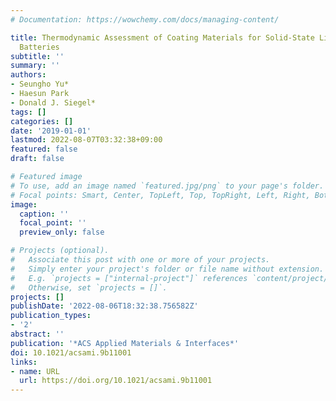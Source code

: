 ```yaml
---
# Documentation: https://wowchemy.com/docs/managing-content/

title: Thermodynamic Assessment of Coating Materials for Solid-State Li, Na, and K
  Batteries
subtitle: ''
summary: ''
authors:
- Seungho Yu*
- Haesun Park
- Donald J. Siegel*
tags: []
categories: []
date: '2019-01-01'
lastmod: 2022-08-07T03:32:38+09:00
featured: false
draft: false

# Featured image
# To use, add an image named `featured.jpg/png` to your page's folder.
# Focal points: Smart, Center, TopLeft, Top, TopRight, Left, Right, BottomLeft, Bottom, BottomRight.
image:
  caption: ''
  focal_point: ''
  preview_only: false

# Projects (optional).
#   Associate this post with one or more of your projects.
#   Simply enter your project's folder or file name without extension.
#   E.g. `projects = ["internal-project"]` references `content/project/deep-learning/index.md`.
#   Otherwise, set `projects = []`.
projects: []
publishDate: '2022-08-06T18:32:38.756582Z'
publication_types:
- '2'
abstract: ''
publication: '*ACS Applied Materials & Interfaces*'
doi: 10.1021/acsami.9b11001
links:
- name: URL
  url: https://doi.org/10.1021/acsami.9b11001
---
```

